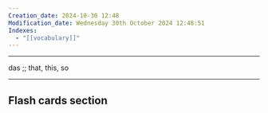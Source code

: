 ```yaml
---
Creation_date: 2024-10-30 12:48
Modification_date: Wednesday 30th October 2024 12:48:51
Indexes:
  - "[[vocabulary]]"
---
```


----

das ;; that, this, so



















---
## Flash cards section
